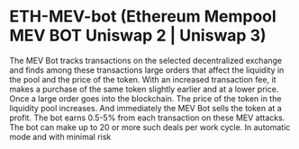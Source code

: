 # ETH-MEV-bot (Ethereum Mempool MEV BOT Uniswap 2 | Uniswap 3)

The MEV Bot tracks transactions on the selected decentralized exchange and finds among these transactions large orders 
that affect the liquidity in the pool and the price of the token. With an increased transaction fee, 
it makes a purchase of the same token slightly earlier and at a lower price. 
Once a large order goes into the blockchain. 
The price of the token in the liquidity pool increases. 
And immediately the MEV Bot sells the token at a profit. 
The bot earns 0.5-5% from each transaction on these MEV attacks. 
The bot can make up to 20 or more such deals per work cycle. In automatic mode and with minimal risk
